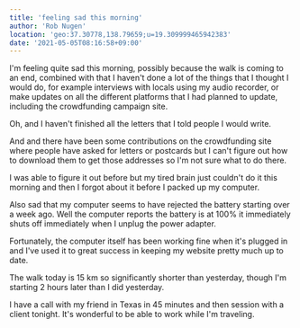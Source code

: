 ```yaml
---
title: 'feeling sad this morning'
author: 'Rob Nugen'
location: 'geo:37.30778,138.79659;u=19.309999465942383'
date: '2021-05-05T08:16:58+09:00'
---
```


I'm feeling quite sad this morning, possibly because the walk is coming to an end, combined with that I haven't done a lot of the things that I thought I would do, for example interviews with locals using my audio recorder, or make updates on all the different platforms that I had planned to update, including the crowdfunding campaign site.

Oh, and I haven't finished all the letters that I told people I would write.

And and there have been some contributions on the crowdfunding site where people have asked for letters or postcards but I can't figure out how to download them to get those addresses so I'm not sure what to do there.

I was able to figure it out before but my tired brain just couldn't do it this morning and then I forgot about it before I packed up my computer.

Also sad that my computer seems to have rejected the battery starting over a week ago.  Well the computer reports the battery is at 100% it immediately shuts off immediately when I unplug the power adapter.

Fortunately, the computer itself has been working fine when it's plugged in and I've used it to great success in keeping my website pretty much up to date.

The walk today is 15 km so significantly shorter than yesterday, though I'm starting 2 hours later than I did yesterday.

I have a call with my friend in Texas in 45 minutes and then session with a client tonight.  It's wonderful to be able to work while I'm traveling.
